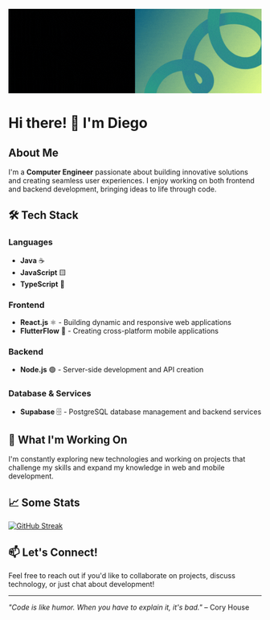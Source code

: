 <p align="center">
  <img src="./Media/Banner github.gif" alt="Banner de Diego" width="700" style="max-width: 100%;">
</p>

# Hi there! 👋 I'm Diego

## About Me
I'm a **Computer Engineer** passionate about building innovative solutions and creating seamless user experiences. I enjoy working on both frontend and backend development, bringing ideas to life through code.

## 🛠️ Tech Stack

### Languages
- **Java** ☕
- **JavaScript** 🟨
- **TypeScript** 🔷

### Frontend
- **React.js** ⚛️ - Building dynamic and responsive web applications
- **FlutterFlow** 📱 - Creating cross-platform mobile applications

### Backend
- **Node.js** 🟢 - Server-side development and API creation

### Database & Services
- **Supabase** 🗄️ - PostgreSQL database management and backend services

## 🚀 What I'm Working On
I'm constantly exploring new technologies and working on projects that challenge my skills and expand my knowledge in web and mobile development.

## 📈 Some Stats
[![GitHub Streak](https://github-readme-streak-stats.herokuapp.com?user=Dievex)](https://git.io/streak-stats)

## 📫 Let's Connect!
Feel free to reach out if you'd like to collaborate on projects, discuss technology, or just chat about development!

---
*"Code is like humor. When you have to explain it, it's bad."* – Cory House

